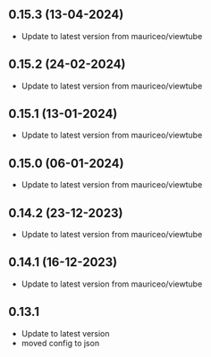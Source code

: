 
## 0.15.3 (13-04-2024)
- Update to latest version from mauriceo/viewtube

## 0.15.2 (24-02-2024)
- Update to latest version from mauriceo/viewtube

## 0.15.1 (13-01-2024)
- Update to latest version from mauriceo/viewtube

## 0.15.0 (06-01-2024)
- Update to latest version from mauriceo/viewtube

## 0.14.2 (23-12-2023)
- Update to latest version from mauriceo/viewtube

## 0.14.1 (16-12-2023)
- Update to latest version from mauriceo/viewtube
## 0.13.1
- Update to latest version
- moved config to json
